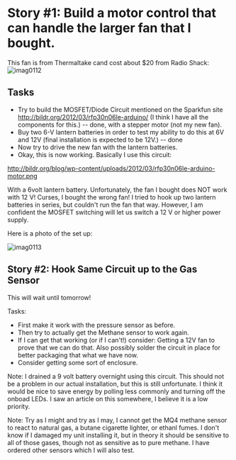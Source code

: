 # Story #1: Build a motor control that can handle the larger fan that I bought.

This fan is from Thermaltake cand cost about $20 from Radio Shack:
![imag0112](https://cloud.githubusercontent.com/assets/5296671/7376441/67c410ea-eda5-11e4-80fe-4a7aac588304.jpg)

## Tasks

* Try to build the MOSFET/Diode Circuit mentioned on the Sparkfun site http://bildr.org/2012/03/rfp30n06le-arduino/ (I think I have all the components for this.) -- done, with a stepper motor (not my new fan).
* Buy two 6-V lantern batteries in order to test my ability to do this at 6V and 12V (final installation is expected to be 12V.) -- done
* Now try to drive the new fan with the lantern batteries.
* Okay, this is now working.  Basically I use this circuit:

http://bildr.org/blog/wp-content/uploads/2012/03/rfp30n06le-arduino-motor.png

With a 6volt lantern battery.  Unfortunately, the fan I bought does NOT work with 12 V! Curses, I bought the wrong fan!  I tried to hook up two lantern batteries in series, but couldn't run the fan that way.  However, I am confident the MOSFET switching will let us switch a 12 V or higher power supply.

Here is a photo of the set up:

![imag0113](https://cloud.githubusercontent.com/assets/5296671/7384273/51a079ca-edf5-11e4-8dd8-c86ff535c83b.jpg)

## Story #2: Hook Same Circuit up to the Gas Sensor

This will wait until tomorrow!

Tasks:
* First make it work with the pressure sensor as before.
* Then try to actually get the Methane sensor to work again.
* If I can get that working (or if I can't!) consider: Getting a 12V fan to prove that we can do that. Also possibly solder the circuit in place for better packaging that what we have now.
* Consider getting some sort of enclosure.

Note: I drained a 9 volt battery overnight using this circuit.  This should not be a problem in our actual installation, but this is still unfortunate.  I think it would be nice to save energy by polling less commonly and turning off the onboad LEDs.  I saw an article on this somewhere, I believe it is a low priority.

Note: Try as I might and try as I may, I cannot get the MQ4 methane sensor to react to natural gas, a butane cigarette lighter, or ethanl fumes.  I don't know if I damaged my unit installing it, but in theory it should be sensitive to all of those gases, though not as sensitive as to pure methane.  I have ordered other sensors which I will also test.




